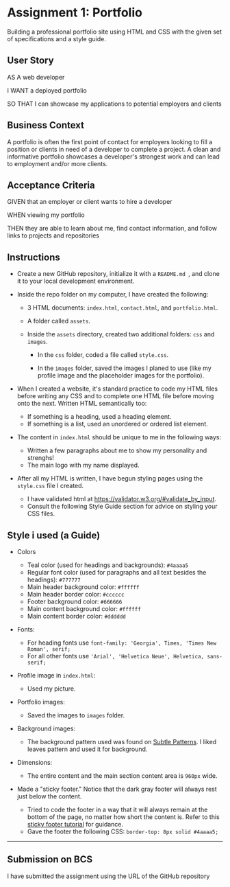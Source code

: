 # Assignment 1: Portfolio

Building a professional portfolio site using HTML and CSS with the given set of specifications and a style guide.


## User Story

AS A web developer

I WANT a deployed portfolio

SO THAT I can showcase my applications to potential employers and clients


## Business Context

A portfolio is often the first point of contact for employers looking to fill a position or clients in need of a developer to complete a project. A clean and informative portfolio showcases a developer's strongest work and can lead to employment and/or more clients.


## Acceptance Criteria

GIVEN that an employer or client wants to hire a developer

WHEN viewing my portfolio

THEN they are able to learn about me, find contact information, and follow links to projects and repositories


## Instructions

* Create a new GitHub repository, initialize it with a `README.md `, and clone it to your local development environment.

  
* Inside the repo folder on my computer, I have created the following:

   * 3 HTML documents: `index.html`, `contact.html`, and `portfolio.html`.

   * A folder called `assets`.

   * Inside the `assets` directory, created two additional folders: `css` and `images`.

     * In the `css` folder, coded a file called `style.css`.

     * In the `images` folder, saved the images I planed to use (like my profile image and the placeholder images for the portfolio).



* When I created a website, it's standard practice to code my HTML files before writing any CSS and to complete one HTML file before moving onto the next. Written HTML semantically too:

   * If something is a heading, used a heading element.
   * If something is a list, used an unordered or ordered list element.

* The content in `index.html` should be unique to me in the following ways:

   * Written a few paragraphs about me to show my personality and strenghs!
   * The main logo with my name displayed. 

* After all my HTML is written, I have begun styling pages using the `style.css` file I created.

   * I have validated html at https://validator.w3.org/#validate_by_input.
   * Consult the following Style Guide section for advice on styling your CSS files.

## Style i used (a Guide)

* Colors 
   * Teal color (used for headings and backgrounds): `#4aaaa5`
   * Regular font color (used for paragraphs and all text besides the headings): `#777777`
   * Main header background color: `#ffffff`
   * Main header border color: `#cccccc`
   * Footer background color: `#666666`
   * Main content background color: `#ffffff`
   * Main content border color: `#dddddd`

* Fonts:
   * For heading fonts use `font-family: 'Georgia', Times, 'Times New Roman', serif;`
   * For all other fonts use `'Arial', 'Helvetica Neue', Helvetica, sans-serif;`

* Profile image in `index.html`:
   * Used my picture.

* Portfolio images:
   * Saved the images to `images` folder.

* Background images:
   * The background pattern used was found on [Subtle Patterns](https://subtlepatterns.com/). I liked leaves pattern and used it for background.

* Dimensions:
   * The entire content and the main section content area is `960px` wide.

* Made a "sticky footer." Notice that the dark gray footer will always rest just below the content. 
   * Tried to code the footer in a way that it will always remain at the bottom of the page, no matter how short the content is. Refer to this [sticky footer tutorial](https://css-tricks.com/couple-takes-sticky-footer/) for guidance.
   * Gave the footer the following CSS: `border-top: 8px solid #4aaaa5;`


- - -
## Submission on BCS

I have submitted the assignment using the URL of the GitHub repository



